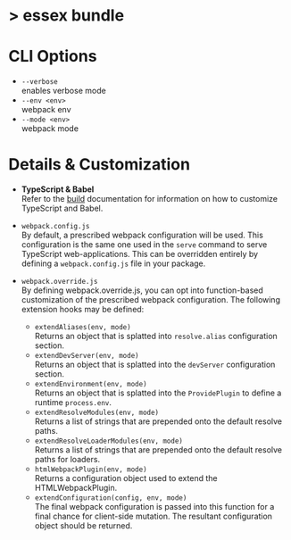 # > essex bundle

# CLI Options

- `--verbose`<br/> enables verbose mode
- `--env <env>`<br/> webpack env
- `--mode <env>`<br/> webpack mode

# Details & Customization

- **TypeScript & Babel**<br/> Refer to the [build](./build.md) documentation for information on how to customize TypeScript and Babel.

- `webpack.config.js`<br/> By default, a prescribed webpack configuration will be used. This configuration is the same one used in the `serve` command to serve TypeScript web-applications. This can be overridden entirely by defining a `webpack.config.js` file in your package.

- `webpack.override.js`<br/> By defining webpack.override.js, you can opt into function-based customization of the prescribed webpack configuration. The following extension hooks may be defined:

  - `extendAliases(env, mode)`<br/> Returns an object that is splatted into `resolve.alias` configuration section.
  - `extendDevServer(env, mode)`<br/> Returns an object that is splatted into the `devServer` configuration section.
  - `extendEnvironment(env, mode)`<br/>Returns an object that is splatted into the `ProvidePlugin` to define a runtime `process.env`.
  - `extendResolveModules(env, mode)`<br/>Returns a list of strings that are prepended onto the default resolve paths.
  - `extendResolveLoaderModules(env, mode)`<br/>Returns a list of strings that are prepended onto the default resolve paths for loaders.
  - `htmlWebpackPlugin(env, mode)`<br/> Returns a configuration object used to extend the HTMLWebpackPlugin.
  - `extendConfiguration(config, env, mode)`<br/>The final webpack configuration is passed into this function for a final chance for client-side mutation. The resultant configuration object should be returned.
